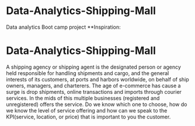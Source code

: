# Data-Analytics-Shipping-Mall
Data analytics Boot camp project
**Inspiration:
# Data-Analytics-Shipping-Mall

A shipping agency or shipping agent is the designated person or agency held responsible for handling shipments and cargo, and the general interests of its customers, at ports and harbors worldwide, on behalf of ship owners, managers, and charterers. The age of e-commerce has cause a surge is drop shipments, online transactions and imports through courier services. In the mids of this multiple businesses (registered and unregistered) offers the service. Do we know which one to choose, how do we know the level of service offering and how can we speak to the KPI(service, location, or price) that is important to you the customer.
